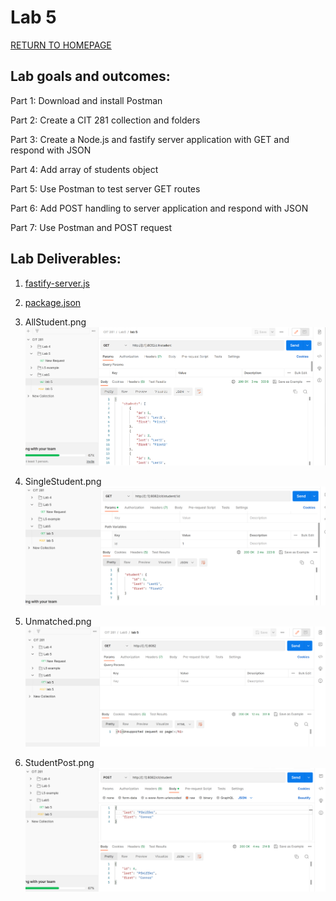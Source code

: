 # Lab 5
[RETURN TO HOMEPAGE](https://connor-pfeiffer.github.io/)

## Lab goals and outcomes:

Part 1: Download and install Postman

Part 2: Create a CIT 281 collection and folders

Part 3: Create a Node.js and fastify server application with GET and respond with JSON

Part 4: Add array of students object

Part 5: Use Postman to test server GET routes

Part 6: Add POST handling to server application and respond with JSON

Part 7: Use Postman and POST request



## Lab Deliverables:

1. [fastify-server.js](fastify-server.js)

2. [package.json](package.json)

3. AllStudent.png
![AllStudents.png](AllStudent.png)

4. SingleStudent.png
![SingleStudent.png](SingleStudent.png)

5. Unmatched.png 
![Unmatched.png](Unmatched.png)

6. StudentPost.png
![StudentPost.png](StudentPost.png)
